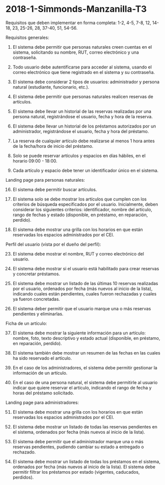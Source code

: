 # 2018-1-Simmonds-Manzanilla-T3

Requisitos que deben implementar en forma completa: 1-2, 4-5, 7-8, 12, 14-18, 23, 25-26, 28, 37-40, 51, 54-56.

Requisitos generales:
  1. El sistema debe permitir que personas naturales creen cuentas en el sistema,
  solicitando su nombre, RUT, correo electrónico y una contraseña.
  
  2. Todo usuario debe autentificarse para acceder al sistema, usando el correo
  electrónico que tiene registrado en el sistema y su contraseña.
  
  4. El sistema debe considerar 2 tipos de usuarios: administrador y persona natural
  (estudiante, funcionario, etc.).
  
  5. El sistema debe permitir que personas naturales realicen reservas de artículos.
  
  7. El sistema debe llevar un historial de las reservas realizadas por una persona
  natural, registrándose el usuario, fecha y hora de la reserva.
  
  8. El sistema debe llevar un historial de los préstamos autorizados por un
  administrador, registrándose el usuario, fecha y hora del préstamo.

  12. La reserva de cualquier artículo debe realizarse al menos 1 hora antes de la
  fecha/hora de inicio del préstamo.

  14. Solo se puede reservar artículos y espacios en días hábiles, en el horario 09:00 -
  18:00.
  
  15. Cada artículo y espacio debe tener un identificador único en el sistema.
  
  
Landing page para personas naturales:

  16. El sistema debe permitir buscar artículos.
  
  17. El sistema solo se debe mostrar los artículos que cumplen con los criterios de
  búsqueda especificados por el usuario. Inicialmente, deben considerar los
  siguientes criterios: identificador, nombre del artículo, rango de fechas y estado
  (disponible, en préstamo, en reparación, perdido).
  
  18. El sistema debe mostrar una grilla con los horarios en que están reservadas los
  espacios administrados por el CEI.
  
Perfil del usuario (vista por el dueño del perfil):

  23. El sistema debe mostrar el nombre, RUT y correo electrónico del usuario.
  
  25. El sistema debe mostrar si el usuario está habilitado para crear reservas y
  concretar préstamos.
  
  26. El sistema debe mostrar un listado de las últimas 10 reservas realizadas por el
  usuario, ordenados por fecha (más nuevos al inicio de la lista), indicando cuales
  están pendientes, cuales fueron rechazadas y cuales ya fueron concretadas.  
  
  28. El sistema deber permitir que el usuario marque una o más reservas pendientes
  y eliminarlas.
 
Ficha de un artículo:

  37. El sistema debe mostrar la siguiente información para un artículo: nombre, foto,
  texto descriptivo y estado actual (disponible, en préstamo, en reparación,
  perdido).
  
  38. El sistema también debe mostrar un resumen de las fechas en las cuales ha sido
  reservado el artículo.
  
  39. En el caso de los administradores, el sistema debe permitir gestionar la
  información de un artículo.
  
  40. En el caso de una persona natural, el sistema debe permitirle al usuario indicar
  que quiere reservar el artículo, indicando el rango de fecha y horas del préstamo
  solicitado.
  
Landing page para administradores:

  51. El sistema debe mostrar una grilla con los horarios en que están reservadas los
  espacios administrados por el CEI.  
  
  54. El sistema debe mostrar un listado de todas las reservas pendientes en el
  sistema, ordenados por fecha (más nuevos al inicio de la lista).
  
  55. El sistema debe permitir que el administrador marque una o más reservas
  pendientes, pudiendo cambiar su estado a entregado o rechazado.
  
  56. El sistema debe mostrar un listado de todas los préstamos en el sistema,
  ordenados por fecha (más nuevos al inicio de la lista). El sistema debe permitir
  filtrar los préstamos por estado (vigentes, caducados, perdidos).
